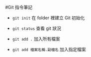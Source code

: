 #Git 指令筆記

- `git init`
  在 folder 裡建立 Git 初始化

- `git status`
  查看 git 狀況

- `git add .`
  加入所有檔案

- `git add 檔案名稱.副檔名`
  加入指定檔案
